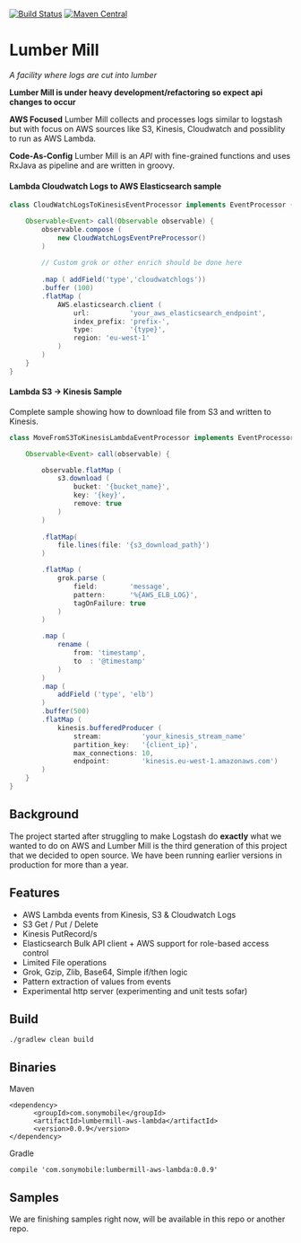 [![Build Status](https://travis-ci.org/sonyxperiadev/lumber-mill.svg?branch=master)](https://travis-ci.org/sonyxperiadev/lumber-mill) [![Maven Central](https://maven-badges.herokuapp.com/maven-central/com.sonymobile/lumbermill-core/badge.svg)](https://maven-badges.herokuapp.com/maven-central/com.sonymobile/lumbermill-core)
# Lumber Mill

*A facility where logs are cut into lumber*

**Lumber Mill is under heavy development/refactoring so expect api changes to occur**

**AWS Focused**
Lumber Mill collects and processes logs similar to logstash but with focus on AWS sources like
S3, Kinesis, Cloudwatch and possiblity to run as AWS Lambda.

**Code-As-Config**
Lumber Mill is an *API* with fine-grained functions and uses RxJava as pipeline and are written in groovy.

#### Lambda Cloudwatch Logs to AWS Elasticsearch sample

```groovy
class CloudWatchLogsToKinesisEventProcessor implements EventProcessor {

    Observable<Event> call(Observable observable) {
        observable.compose (
            new CloudWatchLogsEventPreProcessor()
        )
        
        // Custom grok or other enrich should be done here
        
        .map ( addField('type','cloudwatchlogs'))
        .buffer (100)
        .flatMap (
            AWS.elasticsearch.client (
                url:          'your_aws_elasticsearch_endpoint',
                index_prefix: 'prefix-',
                type:         '{type}',
                region: 'eu-west-1' 
            )
        )
    }
}


```

#### Lambda S3 -> Kinesis Sample

Complete sample showing how to download file from S3 and written to Kinesis.

```groovy
class MoveFromS3ToKinesisLambdaEventProcessor implements EventProcessor {

    Observable<Event> call(observable) {

        observable.flatMap (
            s3.download (
                bucket: '{bucket_name}',
                key: '{key}',
                remove: true
            )
        )
        
        .flatMap(
            file.lines(file: '{s3_download_path}')
        )

        .flatMap (
            grok.parse (
                field:        'message',
                pattern:      '%{AWS_ELB_LOG}',
                tagOnFailure: true
            )
        )

        .map (
            rename (
                from: 'timestamp',
                to  : '@timestamp'
            )
        )
        .map (
            addField ('type', 'elb')
        )
        .buffer(500)
        .flatMap (
            kinesis.bufferedProducer (
                stream:          'your_kinesis_stream_name'
                partition_key:   '{client_ip}',
                max_connections: 10,
                endpoint:        'kinesis.eu-west-1.amazonaws.com')
        )
    }
}

```
## Background
The project started after struggling to make Logstash do **exactly** what we wanted to do on AWS and
Lumber Mill is the third generation of this project that we decided to open source. We have been running
earlier versions in production for more than a year.

## Features

* AWS Lambda events from Kinesis, S3 & Cloudwatch Logs
* S3 Get / Put / Delete
* Kinesis PutRecord/s
* Elasticsearch Bulk API client + AWS support for role-based access control
* Limited File operations
* Grok, Gzip, Zlib, Base64, Simple if/then logic
* Pattern extraction of values from events
* Experimental http server (experimenting and unit tests sofar)

## Build

    ./gradlew clean build
    
## Binaries

Maven

    <dependency>
          <groupId>com.sonymobile</groupId>
          <artifactId>lumbermill-aws-lambda</artifactId>
          <version>0.0.9</version>
    </dependency>

Gradle

    compile 'com.sonymobile:lumbermill-aws-lambda:0.0.9'
    

## Samples

We are finishing samples right now, will be available in this repo or another repo.

